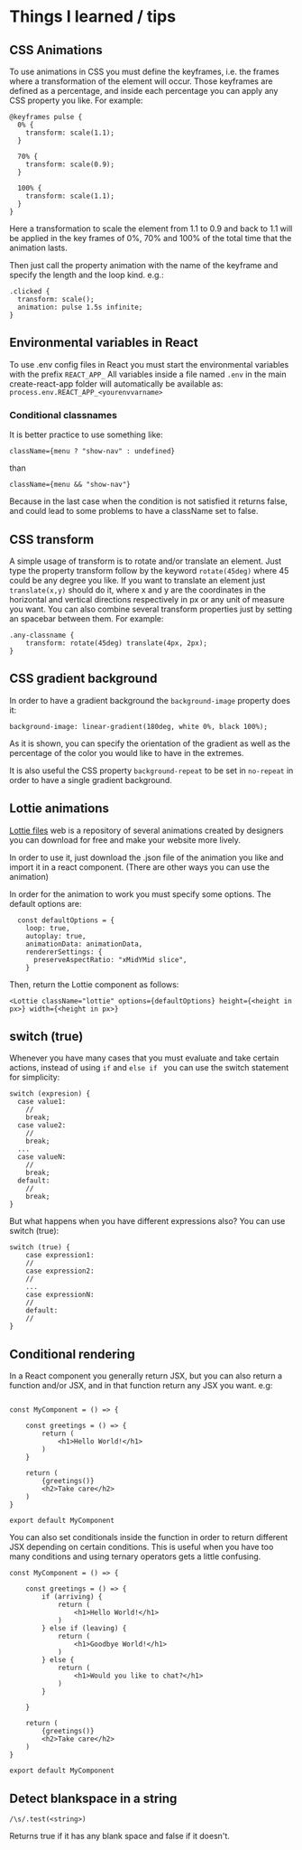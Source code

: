 # Things I learned / tips

## CSS Animations

To use animations in CSS you must define the keyframes, i.e. the frames where a transformation of the element will occur. Those keyframes are defined as a percentage, and inside each percentage you can apply any CSS property you like.
For example:

```
@keyframes pulse {
  0% {
    transform: scale(1.1);
  }

  70% {
    transform: scale(0.9);
  }

  100% {
    transform: scale(1.1);
  }
}
```

Here a transformation to scale the element from 1.1 to 0.9 and back to 1.1 will be applied in the key frames of 0%, 70% and 100% of the total time that the animation lasts.

Then just call the property animation with the name of the keyframe and specify the length and the loop kind.
e.g.:

```
.clicked {
  transform: scale();
  animation: pulse 1.5s infinite;
}
```

## Environmental variables in React

To use .env config files in React you must start the environmental variables with the prefix `REACT_APP_`
All variables inside a file named `.env` in the main create-react-app folder will automatically be available as: `process.env.REACT_APP_<yourenvvarname>`

### Conditional classnames

It is better practice to use something like:

```
className={menu ? "show-nav" : undefined}
```

than

```
className={menu && "show-nav"}
```

Because in the last case when the condition is not satisfied it returns false, and could lead to some problems to have a className set to false.

## CSS transform

A simple usage of transform is to rotate and/or translate an element. Just type the property transform follow by the keyword `rotate(45deg)` where 45 could be any degree you like.
If you want to translate an element just `translate(x,y)` should do it, where x and y are the coordinates in the horizontal and vertical directions respectively in px or any unit of measure you want.
You can also combine several transform properties just by setting an spacebar between them. For example:

```
.any-classname {
    transform: rotate(45deg) translate(4px, 2px);
}
```

## CSS gradient background

In order to have a gradient background the `background-image` property does it:

```
background-image: linear-gradient(180deg, white 0%, black 100%);
```

As it is shown, you can specify the orientation of the gradient as well as the percentage of the color you would like to have in the extremes.

It is also useful the CSS property `background-repeat` to be set in `no-repeat` in order to have a single gradient background.

## Lottie animations

[Lottie files](https://lottiefiles.com/) web is a repository of several animations created by designers you can download for free and make your website more lively.

In order to use it, just download the .json file of the animation you like and import it in a react component. (There are other ways you can use the animation)

In order for the animation to work you must specify some options. The default options are:

```
  const defaultOptions = {
    loop: true,
    autoplay: true,
    animationData: animationData,
    rendererSettings: {
      preserveAspectRatio: "xMidYMid slice",
    }
```

Then, return the Lottie component as follows:

```
<Lottie className="lottie" options={defaultOptions} height={<height in px>} width={<height in px>}
```

## switch (true)

Whenever you have many cases that you must evaluate and take certain actions, instead of using `if` and `else if ` you can use the switch statement for simplicity:

```
switch (expresion) {
  case value1:
    //
    break;
  case value2:
    //
    break;
  ...
  case valueN:
    //
    break;
  default:
    //
    break;
}
```

But what happens when you have different expressions also? You can use switch (true):

```
switch (true) {
    case expression1:
    //
    case expression2:
    //
    ...
    case expressionN:
    //
    default:
    //
}
```

## Conditional rendering

In a React component you generally return JSX, but you can also return a function and/or JSX, and in that function return any JSX you want.
e.g:

```

const MyComponent = () => {

    const greetings = () => {
        return (
            <h1>Hello World!</h1>
        )
    }

    return (
        {greetings()}
        <h2>Take care</h2>
    )
}

export default MyComponent
```

You can also set conditionals inside the function in order to return different JSX depending on certain conditions. This is useful when you have too many conditions and using ternary operators gets a little confusing.

```
const MyComponent = () => {

    const greetings = () => {
        if (arriving) {
            return (
                <h1>Hello World!</h1>
            )
        } else if (leaving) {
            return (
                <h1>Goodbye World!</h1>
            )
        } else {
            return (
                <h1>Would you like to chat?</h1>
            )
        }

    }

    return (
        {greetings()}
        <h2>Take care</h2>
    )
}

export default MyComponent
```

## Detect blankspace in a string

```
/\s/.test(<string>)
```

Returns true if it has any blank space and false if it doesn't.
